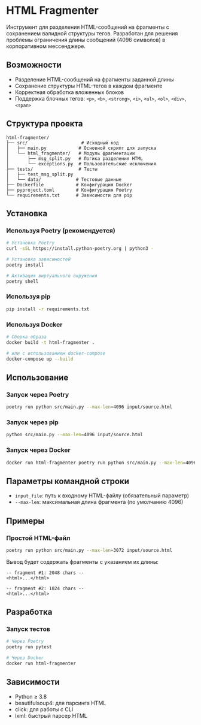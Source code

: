 # HTML Fragmenter

Инструмент для разделения HTML-сообщений на фрагменты с сохранением валидной структуры тегов. Разработан для решения проблемы ограничения длины сообщений (4096 символов) в корпоративном мессенджере.

## Возможности

- Разделение HTML-сообщений на фрагменты заданной длины
- Сохранение структуры HTML-тегов в каждом фрагменте
- Корректная обработка вложенных блоков
- Поддержка блочных тегов: `<p>`, `<b>`, `<strong>`, `<i>`, `<ul>`, `<ol>`, `<div>`, `<span>`

## Структура проекта

```
html-fragmenter/
├── src/                    # Исходный код
│   ├── main.py            # Основной скрипт для запуска
│   └── html_fragmenter/   # Модуль фрагментации
│       ├── msg_split.py   # Логика разделения HTML
│       └── exceptions.py  # Пользовательские исключения
├── tests/                 # Тесты
│   ├── test_msg_split.py
│   └── data/             # Тестовые данные
├── Dockerfile            # Конфигурация Docker
├── pyproject.toml        # Конфигурация Poetry
└── requirements.txt      # Зависимости для pip
```

## Установка

### Используя Poetry (рекомендуется)

```bash
# Установка Poetry
curl -sSL https://install.python-poetry.org | python3 -

# Установка зависимостей
poetry install

# Активация виртуального окружения
poetry shell
```

### Используя pip

```bash
pip install -r requirements.txt
```

### Используя Docker

```bash
# Сборка образа
docker build -t html-fragmenter .

# или с использованием docker-compose
docker-compose up --build
```

## Использование

### Запуск через Poetry

```bash
poetry run python src/main.py --max-len=4096 input/source.html
```

### Запуск через pip

```bash
python src/main.py --max-len=4096 input/source.html
```

### Запуск через Docker

```bash
docker run html-fragmenter poetry run python src/main.py --max-len=4096 input/source.html
```

## Параметры командной строки

- `input_file`: путь к входному HTML-файлу (обязательный параметр)
- `--max-len`: максимальная длина фрагмента (по умолчанию 4096)

## Примеры

### Простой HTML-файл

```bash
poetry run python src/main.py --max-len=3072 input/source.html
```

Вывод будет содержать фрагменты с указанием их длины:
```
-- fragment #1: 2048 chars --
<html>...</html>

-- fragment #2: 1024 chars --
<html>...</html>
```

## Разработка

### Запуск тестов

```bash
# Через Poetry
poetry run pytest

# Через Docker
docker run html-fragmenter
```

## Зависимости

- Python ≥ 3.8
- beautifulsoup4: для парсинга HTML
- click: для работы с CLI
- lxml: быстрый парсер HTML